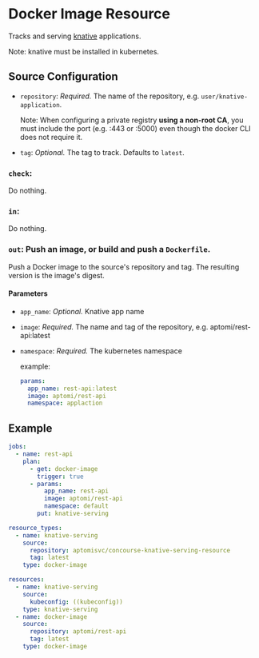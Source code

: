 # Docker Image Resource

Tracks and serving [knative](https://cloud.google.com/knative/) applications.

Note: knative must be installed in kubernetes.

## Source Configuration

* `repository`: *Required.* The name of the repository, e.g.
`user/knative-application`.

  Note: When configuring a private registry **using a non-root CA**,
  you must include the port (e.g. :443 or :5000) even though the docker CLI
  does not require it.

* `tag`: *Optional.* The tag to track. Defaults to `latest`.

### `check`:

Do nothing.

### `in`:

Do nothing.

### `out`: Push an image, or build and push a `Dockerfile`.

Push a Docker image to the source's repository and tag. The resulting
version is the image's digest.

#### Parameters

* `app_name`: *Optional.* Knative app name

* `image`: *Required.* The name and tag of the repository, e.g. aptomi/rest-api:latest

* `namespace`: *Required.* The kubernetes namespace

  example:
  ```yaml
  params:
    app_name: rest-api:latest
    image: aptomi/rest-api
    namespace: applaction
  ```

## Example

```yaml
jobs:
  - name: rest-api
    plan:
      - get: docker-image
        trigger: true
      - params:
          app_name: rest-api
          image: aptomi/rest-api
          namespace: default
        put: knative-serving

resource_types:
  - name: knative-serving
    source:
      repository: aptomisvc/concourse-knative-serving-resource
      tag: latest
    type: docker-image

resources:
  - name: knative-serving
    source:
      kubeconfig: ((kubeconfig))
    type: knative-serving
  - name: docker-image
    source:
      repository: aptomi/rest-api
      tag: latest
    type: docker-image
```
